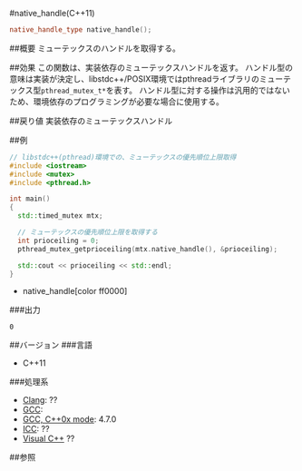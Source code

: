 #native_handle(C++11)
```cpp
native_handle_type native_handle();
```

##概要
ミューテックスのハンドルを取得する。


##効果
この関数は、実装依存のミューテックスハンドルを返す。 
ハンドル型の意味は実装が決定し、libstdc++/POSIX環境ではpthreadライブラリのミューテックス型`pthread_mutex_t*`を表す。
ハンドル型に対する操作は汎用的ではないため、環境依存のプログラミングが必要な場合に使用する。


##戻り値
実装依存のミューテックスハンドル


##例
```cpp
// libstdc++(pthread)環境での、ミューテックスの優先順位上限取得
#include <iostream>
#include <mutex>
#include <pthread.h>

int main()
{
  std::timed_mutex mtx;

  // ミューテックスの優先順位上限を取得する
  int prioceiling = 0;
  pthread_mutex_getprioceiling(mtx.native_handle(), &prioceiling);

  std::cout << prioceiling << std::endl;
}
```
* native_handle[color ff0000]

###出力
```
0
```

##バージョン
###言語
- C++11

###処理系
- [Clang](/implementation#clang.md): ??
- [GCC](/implementation#gcc.md): 
- [GCC, C++0x mode](/implementation#gcc.md): 4.7.0
- [ICC](/implementation#icc.md): ??
- [Visual C++](/implementation#visual_cpp.md) ??


##参照


